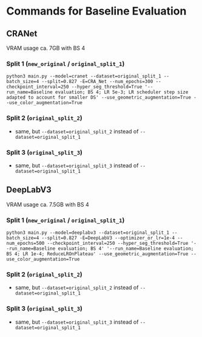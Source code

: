 # Commands for Baseline Evaluation

## CRANet

VRAM usage ca. 7GB with BS 4

### Split 1 (`new_original` / `original_split_1`)
```
python3 main.py --model=cranet --dataset=original_split_1 --batch_size=4 --split=0.827 -E=CRA_Net --num_epochs=300 --checkpoint_interval=250 --hyper_seg_threshold=True '--run_name=Baseline evaluation; BS 4; LR 5e-3; LR scheduler step size adapted to account for smaller DS' --use_geometric_augmentation=True --use_color_augmentation=True
```

### Split 2 (`original_split_2`)
- same, but `--dataset=original_split_2` instead of `--dataset=original_split_1`

### Split 3 (`original_split_3`)
- same, but `--dataset=original_split_3` instead of `--dataset=original_split_1`


## DeepLabV3

VRAM usage ca. 7.5GB with BS 4

### Split 1 (`new_original` / `original_split_1`)
```
python3 main.py --model=deeplabv3 --dataset=original_split_1 --batch_size=4 --split=0.827 -E=DeepLabV3 --optimizer_or_lr=1e-4 --num_epochs=500 --checkpoint_interval=250 --hyper_seg_threshold=True '--run_name=Baseline evaluation; BS 4' '--run_name=Baseline evaluation; BS 4; LR 1e-4; ReduceLROnPlateau' --use_geometric_augmentation=True --use_color_augmentation=True
```

### Split 2 (`original_split_2`)
- same, but `--dataset=original_split_2` instead of `--dataset=original_split_1`

### Split 3 (`original_split_3`)
- same, but `--dataset=original_split_3` instead of `--dataset=original_split_1`